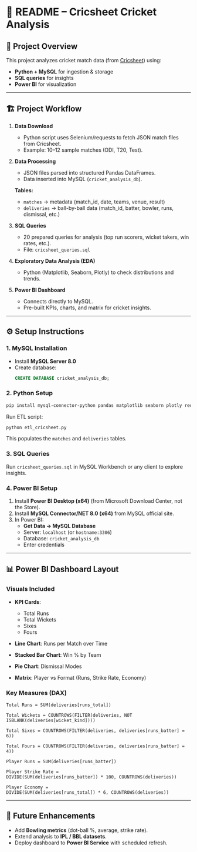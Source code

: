 # 📘 README – Cricsheet Cricket Analysis

## 📌 Project Overview
This project analyzes cricket match data (from [Cricsheet](https://cricsheet.org/)) using:
- **Python + MySQL** for ingestion & storage  
- **SQL queries** for insights  
- **Power BI** for visualization  

---

## 🏗 Project Workflow
1. **Data Download**  
   - Python script uses Selenium/requests to fetch JSON match files from Cricsheet.  
   - Example: 10–12 sample matches (ODI, T20, Test).  

2. **Data Processing**  
   - JSON files parsed into structured Pandas DataFrames.  
   - Data inserted into MySQL (`cricket_analysis_db`).  

   **Tables:**
   - `matches` → metadata (match_id, date, teams, venue, result)  
   - `deliveries` → ball-by-ball data (match_id, batter, bowler, runs, dismissal, etc.)  

3. **SQL Queries**  
   - 20 prepared queries for analysis (top run scorers, wicket takers, win rates, etc.).  
   - File: `cricsheet_queries.sql`  

4. **Exploratory Data Analysis (EDA)**  
   - Python (Matplotlib, Seaborn, Plotly) to check distributions and trends.  

5. **Power BI Dashboard**  
   - Connects directly to MySQL.  
   - Pre-built KPIs, charts, and matrix for cricket insights.  

---

## ⚙️ Setup Instructions

### 1. MySQL Installation
- Install **MySQL Server 8.0**  
- Create database:
  ```sql
  CREATE DATABASE cricket_analysis_db;
  ```

### 2. Python Setup
```bash
pip install mysql-connector-python pandas matplotlib seaborn plotly requests
```

Run ETL script:
```bash
python etl_cricsheet.py
```

This populates the `matches` and `deliveries` tables.

### 3. SQL Queries
Run `cricsheet_queries.sql` in MySQL Workbench or any client to explore insights.

### 4. Power BI Setup
1. Install **Power BI Desktop (x64)** (from Microsoft Download Center, not the Store).  
2. Install **MySQL Connector/NET 8.0 (x64)** from MySQL official site.  
3. In Power BI:  
   - **Get Data → MySQL Database**  
   - Server: `localhost` (or `hostname:3306`)  
   - Database: `cricket_analysis_db`  
   - Enter credentials  

---

## 📊 Power BI Dashboard Layout
### Visuals Included
- **KPI Cards**:  
  - Total Runs  
  - Total Wickets  
  - Sixes  
  - Fours  

- **Line Chart**: Runs per Match over Time  
- **Stacked Bar Chart**: Win % by Team  
- **Pie Chart**: Dismissal Modes  
- **Matrix**: Player vs Format (Runs, Strike Rate, Economy)  

### Key Measures (DAX)
```DAX
Total Runs = SUM(deliveries[runs_total])

Total Wickets = COUNTROWS(FILTER(deliveries, NOT ISBLANK(deliveries[wicket_kind])))

Total Sixes = COUNTROWS(FILTER(deliveries, deliveries[runs_batter] = 6))

Total Fours = COUNTROWS(FILTER(deliveries, deliveries[runs_batter] = 4))

Player Runs = SUM(deliveries[runs_batter])

Player Strike Rate =
DIVIDE(SUM(deliveries[runs_batter]) * 100, COUNTROWS(deliveries))

Player Economy =
DIVIDE(SUM(deliveries[runs_total]) * 6, COUNTROWS(deliveries))
```

---

## 🚀 Future Enhancements
- Add **Bowling metrics** (dot-ball %, average, strike rate).  
- Extend analysis to **IPL / BBL datasets**.  
- Deploy dashboard to **Power BI Service** with scheduled refresh.  
